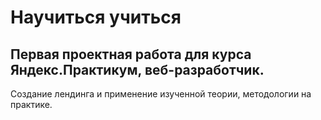 <h1>Научиться учиться</h1>
<h2>Первая проектная работа для курса Яндекс.Практикум, веб-разработчик.</h2>
<p>Создание лендинга и применение изученной теории, методологии на практике.</p>
